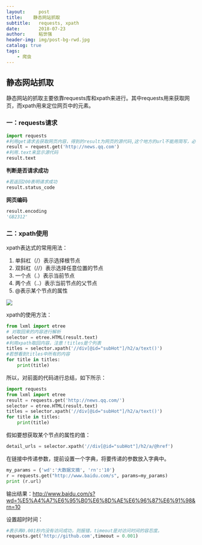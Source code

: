 ```yaml
---
layout:     post
title:    静态网站抓取
subtitle:   requests, xpath
date:       2018-07-23
author:     粘世强
header-img: img/post-bg-rwd.jpg
catalog: true
tags:
    - 爬虫
---
```


## 静态网站抓取

静态网站的抓取主要依靠requests库和xpath来进行。其中requests用来获取网页，而xpath用来定位网页中的元素。

### 一：requests请求

```python
import requests
#利用get请求去获取网页内容，得到的result为网页的源代码,这个地方的url不能用简写，必须要有http
result = request.get('http://news.qq.com')
#利用.text来显示源代码
result.text
```

**判断是否请求成功**

```python
#若返回200表明请求成功
result.status_code
```

**网页编码**

```python
result.encoding
'GB2312'
```

### 二：xpath使用

xpath表达式的常用用法：

1. 单斜杠（/）表示选择根节点
2. 双斜杠（//）表示选择任意位置的节点
3. 一个点（.）表示当前节点
4. 两个点（..）表示当前节点的父节点
5. @表示某个节点的属性

![](./pic/1.png)

xpath的使用方法：

```python
from lxml import etree
# 对取回来的内容进行解析
selector = etree.HTML(result.text)
#利用xpath取回内容，注意！titles是个列表
titles = selector.xpath('//div[@id="subHot"]/h2/a/text()')
#若想看到titles中所有的内容
for title in titles:
    print(title)
```

所以，对前面的代码进行总结，如下所示：

```python
import requests
from lxml import etree
result = requests.get('http://news.qq.com/')
selector = etree.HTML(result.text)
titles = selector.xpath('//div[@id="subHot"]/h2/a/text()')
for title in titles:
    print(title)
```

假如要想获取某个节点的属性的值：

```python
detail_urls = selector.xpath('//div[@id="subHot"]/h2/a/@href')
```

在链接中传递参数，提前设置一个字典，将要传递的参数放入字典中。

```python
my_params = {'wd':'大数据文摘', 'rn':'10'}
r = requests.get("http://www.baidu.com/s", params=my_params)
print (r.url)
```

输出结果：http://www.baidu.com/s?wd=%E5%A4%A7%E6%95%B0%E6%8D%AE%E6%96%87%E6%91%98&rn=10

设置超时时间：

```python
#表示再0.001秒内没有访问成功，则报错，timeout是对访问时间的容忍度。
requests.get('http://github.com',timeout = 0.001)
```

